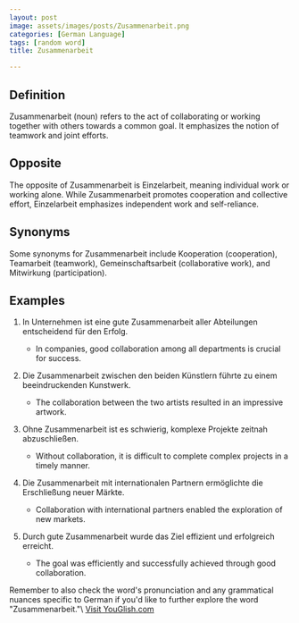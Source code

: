 ```yaml
---
layout: post
image: assets/images/posts/Zusammenarbeit.png
categories: [German Language]
tags: [random word]
title: Zusammenarbeit

---
```


## Definition
Zusammenarbeit (noun) refers to the act of collaborating or working together with others towards a common goal. It emphasizes the notion of teamwork and joint efforts.

## Opposite
The opposite of Zusammenarbeit is Einzelarbeit, meaning individual work or working alone. While Zusammenarbeit promotes cooperation and collective effort, Einzelarbeit emphasizes independent work and self-reliance.

## Synonyms
Some synonyms for Zusammenarbeit include Kooperation (cooperation), Teamarbeit (teamwork), Gemeinschaftsarbeit (collaborative work), and Mitwirkung (participation).

## Examples
1. In Unternehmen ist eine gute Zusammenarbeit aller Abteilungen entscheidend für den Erfolg.
   - In companies, good collaboration among all departments is crucial for success.

2. Die Zusammenarbeit zwischen den beiden Künstlern führte zu einem beeindruckenden Kunstwerk.
   - The collaboration between the two artists resulted in an impressive artwork.

3. Ohne Zusammenarbeit ist es schwierig, komplexe Projekte zeitnah abzuschließen.
   - Without collaboration, it is difficult to complete complex projects in a timely manner.

4. Die Zusammenarbeit mit internationalen Partnern ermöglichte die Erschließung neuer Märkte.
   - Collaboration with international partners enabled the exploration of new markets.

5. Durch gute Zusammenarbeit wurde das Ziel effizient und erfolgreich erreicht.
   - The goal was efficiently and successfully achieved through good collaboration.

Remember to also check the word's pronunciation and any grammatical nuances specific to German if you'd like to further explore the word "Zusammenarbeit."\ <a id="yg-widget-0" class="youglish-widget" data-query="Zusammenarbeit" data-lang="german" data-components="8412" data-auto-start="0" data-bkg-color="theme_light" data-title="How%20to%20pronounce%20Zusammenarbeit%20in%20German"  rel="nofollow" href="https://youglish.com">Visit YouGlish.com</a><script async src="https://youglish.com/public/emb/widget.js" charset="utf-8"></script>